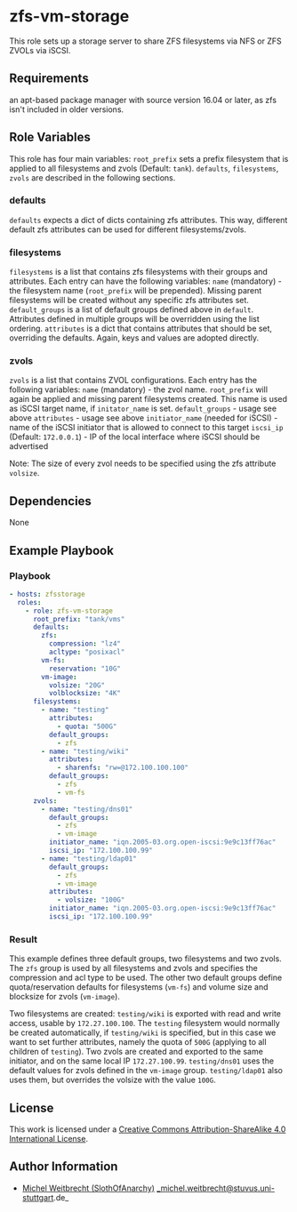 # zfs-vm-storage

This role sets up a storage server to share ZFS filesystems via NFS or ZFS ZVOLs via iSCSI.


## Requirements

an apt-based package manager with source version 16.04 or later, as zfs isn't included in older versions.


## Role Variables

This role has four main variables: `root_prefix` sets a prefix filesystem that is applied to all filesystems and zvols (Default: `tank`). `defaults`, `filesystems`, `zvols` are described in the following sections.

### defaults
`defaults` expects a dict of dicts containing zfs attributes. This way, different default zfs attributes can be used for different filesystems/zvols. 

### filesystems
`filesystems` is a list that contains zfs filesystems with their groups and attributes. Each entry can have the following variables:
`name` (mandatory) - the filesystem name (`root_prefix` will be prepended). Missing parent filesystems will be created without any specific zfs attributes set.
`default_groups` is a list of default groups defined above in `default`. Attributes defined in multiple groups will be overridden using the list ordering.
`attributes` is a dict that contains attributes that should be set, overriding the defaults. Again, keys and values are adopted directly.

### zvols
`zvols` is a list that contains ZVOL configurations. Each entry has the following variables:
	`name` (mandatory) - the zvol name. `root_prefix` will again be applied and missing parent filesystems created. This name is used as iSCSI target name, if `initator_name` is set.
	`default_groups` - usage see above
	`attributes` - usage see above
	`initiator_name` (needed for iSCSI) - name of the iSCSI initiator that is allowed to connect to this target
	`iscsi_ip` (Default: `172.0.0.1`) - IP of the local interface where iSCSI should be advertised

Note: The size of every zvol needs to be specified using the zfs attribute `volsize`.

## Dependencies

None


## Example Playbook

### Playbook

```yml
- hosts: zfsstorage
  roles:
    - role: zfs-vm-storage
      root_prefix: "tank/vms"
      defaults:
        zfs:
          compression: "lz4"
          acltype: "posixacl"
        vm-fs:
          reservation: "10G"
        vm-image:
          volsize: "20G"
          volblocksize: "4K"
      filesystems:
        - name: "testing"
          attributes:
            - quota: "500G"
          default_groups:
            - zfs
        - name: "testing/wiki"
          attributes:
            - sharenfs: "rw=@172.100.100.100"
          default_groups:
            - zfs
            - vm-fs
      zvols:
        - name: "testing/dns01"
          default_groups:
            - zfs
            - vm-image
          initiator_name: "iqn.2005-03.org.open-iscsi:9e9c13ff76ac"
          iscsi_ip: "172.100.100.99"
        - name: "testing/ldap01"
          default_groups:
            - zfs
            - vm-image
          attributes:
            - volsize: "100G"
          initiator_name: "iqn.2005-03.org.open-iscsi:9e9c13ff76ac"
          iscsi_ip: "172.100.100.99"
```

### Result

This example defines three default groups, two filesystems and two zvols. The `zfs` group is used by all filesystems and zvols and specifies the compression and acl type to be used. The other two default groups define quota/reservation defaults for filesystems (`vm-fs`) and volume size and blocksize for zvols (`vm-image`).

Two filesystems are created: `testing/wiki` is exported with read and write access, usable by `172.27.100.100`. The `testing` filesystem would normally be created automatically, if `testing/wiki` is specified, but in this case we want to set further attributes, namely the quota of `500G` (applying to all children of `testing`).
Two zvols are created and exported to the same initiator, and on the same local IP `172.27.100.99`. `testing/dns01` uses the default values for zvols defined in the `vm-image` group. `testing/ldap01` also uses them, but overrides the volsize with the value `100G`.


## License

This work is licensed under a [Creative Commons Attribution-ShareAlike 4.0 International License](http://creativecommons.org/licenses/by-sa/4.0/).


## Author Information

 * [Michel Weitbrecht (SlothOfAnarchy)](https://github.com/SlothOfAnarchy) _michel.weitbrecht@stuvus.uni-stuttgart.de_
